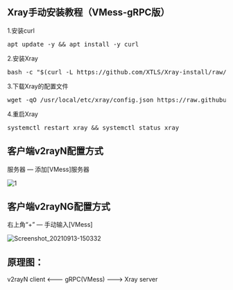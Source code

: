## Xray手动安装教程（VMess-gRPC版）

1.安装curl

<pre>apt update -y && apt install -y curl</pre>

2.安装Xray

<pre>bash -c "$(curl -L https://github.com/XTLS/Xray-install/raw/main/install-release.sh)" @ install</pre>

3.下载Xray的配置文件

<pre>wget -qO /usr/local/etc/xray/config.json https://raw.githubusercontent.com/chika0801/Xray-examples/main/VMess-gRPC/config_server.json</pre>

4.重启Xray

<pre>systemctl restart xray && systemctl status xray</pre>

## 客户端v2rayN配置方式

服务器 — 添加[VMess]服务器

![1](https://user-images.githubusercontent.com/88967758/133038521-a5ff5c72-4743-4193-aa7b-b805a1f730aa.jpg)

## 客户端v2rayNG配置方式

右上角“+” — 手动输入[VMess]

![Screenshot_20210913-150332](https://user-images.githubusercontent.com/88967758/133039075-cf96a28b-1729-4d98-9f66-2ee97beea469.jpg)

## 原理图：
v2rayN client <--- gRPC(VMess) ---> Xray server

